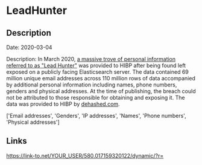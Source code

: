 # LeadHunter

## Description

Date: 2020-03-04

Description:
In March 2020, <a href="https://www.troyhunt.com/the-unattributable-lead-hunter-data-breach" target="_blank" rel="noopener">a massive trove of personal information referred to as &quot;Lead Hunter&quot;</a> was provided to HIBP after being found left exposed on a publicly facing Elasticsearch server. The data contained 69 million unique email addresses across 110 million rows of data accompanied by additional personal information including names, phone numbers, genders and physical addresses. At the time of publishing, the breach could not be attributed to those responsible for obtaining and exposing it. The data was provided to HIBP by <a href="https://dehashed.com/" target="_blank" rel="noopener">dehashed.com</a>.


['Email addresses', 'Genders', 'IP addresses', 'Names', 'Phone numbers', 'Physical addresses']

## Links

https://link-to.net/YOUR_USER/580.017159320122/dynamic/?r=